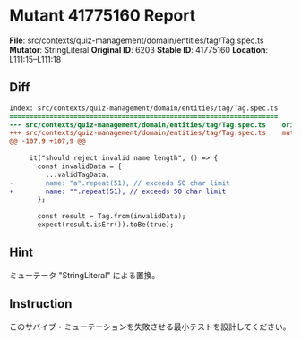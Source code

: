 # Mutant 41775160 Report

**File**: src/contexts/quiz-management/domain/entities/tag/Tag.spec.ts
**Mutator**: StringLiteral
**Original ID**: 6203
**Stable ID**: 41775160
**Location**: L111:15–L111:18

## Diff

```diff
Index: src/contexts/quiz-management/domain/entities/tag/Tag.spec.ts
===================================================================
--- src/contexts/quiz-management/domain/entities/tag/Tag.spec.ts	original
+++ src/contexts/quiz-management/domain/entities/tag/Tag.spec.ts	mutated #6203
@@ -107,9 +107,9 @@
 
     it("should reject invalid name length", () => {
       const invalidData = {
         ...validTagData,
-        name: "a".repeat(51), // exceeds 50 char limit
+        name: "".repeat(51), // exceeds 50 char limit
       };
 
       const result = Tag.from(invalidData);
       expect(result.isErr()).toBe(true);
```

## Hint

ミューテータ "StringLiteral" による置換。

## Instruction

このサバイブ・ミューテーションを失敗させる最小テストを設計してください。
